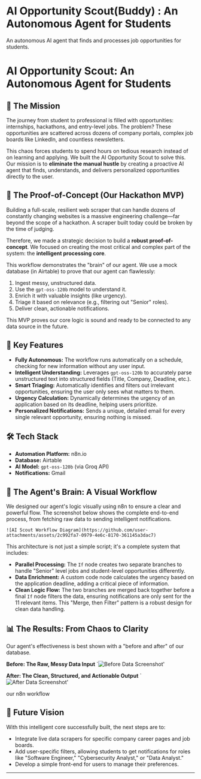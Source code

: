 # AI Opportunity Scout(Buddy) : An Autonomous Agent for Students
An autonomous AI agent that finds and processes job opportunities for students.
# AI Opportunity Scout: An Autonomous Agent for Students

## 🎯 The Mission
The journey from student to professional is filled with opportunities: internships, hackathons, and entry-level jobs. The problem? These opportunities are scattered across dozens of company portals, complex job boards like LinkedIn, and countless newsletters.

This chaos forces students to spend hours on tedious research instead of on learning and applying. We built the AI Opportunity Scout to solve this. Our mission is to **eliminate the manual hustle** by creating a proactive AI agent that finds, understands, and delivers personalized opportunities directly to the user.

## 🤖 The Proof-of-Concept (Our Hackathon MVP)
Building a full-scale, resilient web scraper that can handle dozens of constantly changing websites is a massive engineering challenge—far beyond the scope of a hackathon. A scraper built today could be broken by the time of judging.

Therefore, we made a strategic decision to build a **robust proof-of-concept**. We focused on creating the most critical and complex part of the system: the **intelligent processing core**.

This workflow demonstrates the "brain" of our agent. We use a mock database (in Airtable) to prove that our agent can flawlessly:
1.  Ingest messy, unstructured data.
2.  Use the `gpt-oss-120b` model to understand it.
3.  Enrich it with valuable insights (like urgency).
4.  Triage it based on relevance (e.g., filtering out "Senior" roles).
5.  Deliver clean, actionable notifications.

This MVP proves our core logic is sound and ready to be connected to any data source in the future.

## 🌟 Key Features
* **Fully Autonomous:** The workflow runs automatically on a schedule, checking for new information without any user input.
* **Intelligent Understanding:** Leverages `gpt-oss-120b` to accurately parse unstructured text into structured fields (Title, Company, Deadline, etc.).
* **Smart Triaging:** Automatically identifies and filters out irrelevant opportunities, ensuring the user only sees what matters to them.
* **Urgency Calculation:** Dynamically determines the urgency of an application based on its deadline, helping users prioritize.
* **Personalized Notifications:** Sends a unique, detailed email for every single relevant opportunity, ensuring nothing is missed.

## 🛠️ Tech Stack
* **Automation Platform:** n8n.io
* **Database:** Airtable
* **AI Model:** `gpt-oss-120b` (via Groq API)
* **Notifications:** Gmail

## 🧠 The Agent's Brain: A Visual Workflow
We designed our agent's logic visually using n8n to ensure a clear and powerful flow. 
The screenshot below shows the complete end-to-end process, from fetching raw data to sending intelligent notifications.

`![AI Scout Workflow Diagram](https://github.com/user-attachments/assets/2c992fa7-0979-4e6c-8170-361145a3dac7)` 

This architecture is not just a simple script; it's a complete system that includes:
* **Parallel Processing:** The `If` node creates two separate branches to handle "Senior" level jobs and student-level opportunities differently.
* **Data Enrichment:** A custom code node calculates the urgency based on the application deadline, adding a critical piece of information.
* **Clean Logic Flow:** The two branches are merged back together before a final `If` node filters the data, ensuring notifications are only sent for the 11 relevant items. This "Merge, then Filter" pattern is a robust design for clean data handling.

## 📊 The Results: From Chaos to Clarity
Our agent's effectiveness is best shown with a "before and after" of our database.

**Before: The Raw, Messy Data Input**
 `![Before Data Screenshot](https://github.com/user-attachments/assets/0bf4691b-5fa0-400f-ab8b-3ad0fb69829a)'

**After: The Clean, Structured, and Actionable Output**
 `![After Data Screenshot](https://github.com/user-attachments/assets/6468ae6f-5721-4833-8cdc-fe9eb41d9f3e)'


our n8n workflow 
## 🔮 Future Vision
With this intelligent core successfully built, the next steps are to:
* Integrate live data scrapers for specific company career pages and job boards.
* Add user-specific filters, allowing students to get notifications for roles like "Software Engineer," "Cybersecurity Analyst," or "Data Analyst."
* Develop a simple front-end for users to manage their preferences.

---
